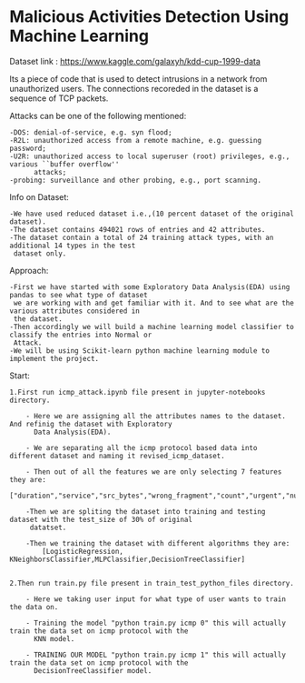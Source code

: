 # Malicious Activities Detection Using Machine Learning

Dataset link : https://www.kaggle.com/galaxyh/kdd-cup-1999-data

Its a piece of code that is used to detect intrusions in a network from unauthorized users.
The connections recoreded in the dataset is a sequence of TCP packets.

Attacks can be one of the following mentioned:

    -DOS: denial-of-service, e.g. syn flood;
    -R2L: unauthorized access from a remote machine, e.g. guessing password;
    -U2R: unauthorized access to local superuser (root) privileges, e.g., various ``buffer overflow'' 
          attacks;
    -probing: surveillance and other probing, e.g., port scanning.

Info on Dataset:

    -We have used reduced dataset i.e.,(10 percent dataset of the original dataset).
    -The dataset contains 494021 rows of entries and 42 attributes.
    -The dataset contain a total of 24 training attack types, with an additional 14 types in the test
     dataset only.
    
Approach:
    
    -First we have started with some Exploratory Data Analysis(EDA) using pandas to see what type of dataset
     we are working with and get familiar with it. And to see what are the various attributes considered in 
     the dataset.
    -Then accordingly we will build a machine learning model classifier to classify the entries into Normal or 
     Attack.
    -We will be using Scikit-learn python machine learning module to implement the project.
    
Start:

    1.First run icmp_attack.ipynb file present in jupyter-notebooks directory.
        
        - Here we are assigning all the attributes names to the dataset. And refinig the dataset with Exploratory 
          Data Analysis(EDA).

        - We are separating all the icmp protocol based data into different dataset and naming it revised_icmp_dataset.

        - Then out of all the features we are only selecting 7 features they are:
            ["duration","service","src_bytes","wrong_fragment","count","urgent","num_compromised","srv_count"]

        -Then we are spliting the dataset into training and testing dataset with the test_size of 30% of original 
         datatset.

        -Then we training the dataset with different algorithms they are:
            [LogisticRegression, KNeighborsClassifier,MLPClassifier,DecisionTreeClassifier]

        
    2.Then run train.py file present in train_test_python_files directory.

        - Here we taking user input for what type of user wants to train the data on.

        - Training the model "python train.py icmp 0" this will actually train the data set on icmp protocol with the 
          KNN model.

        - TRAINING OUR MODEL "python train.py icmp 1" this will actually train the data set on icmp protocol with the       
          DecisionTreeClassifier model.
